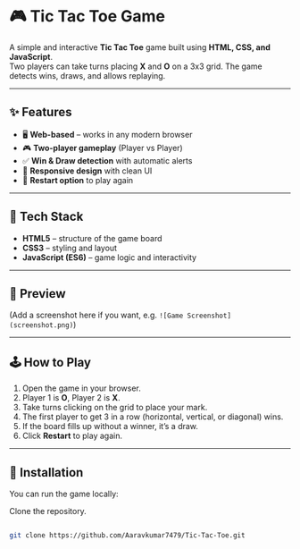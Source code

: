 # 🎮 Tic Tac Toe Game

A simple and interactive **Tic Tac Toe** game built using **HTML, CSS, and JavaScript**.  
Two players can take turns placing **X** and **O** on a 3x3 grid. The game detects wins, draws, and allows replaying.

---

## ✨ Features
- 🖥️ **Web-based** – works in any modern browser  
- 🎮 **Two-player gameplay** (Player vs Player)  
- ✅ **Win & Draw detection** with automatic alerts  
- 🎨 **Responsive design** with clean UI  
- 🔄 **Restart option** to play again  

---

## 🚀 Tech Stack
- **HTML5** – structure of the game board  
- **CSS3** – styling and layout  
- **JavaScript (ES6)** – game logic and interactivity  

---

## 📸 Preview
(Add a screenshot here if you want, e.g. `![Game Screenshot](screenshot.png)`)

---

## 🕹️ How to Play
1. Open the game in your browser.  
2. Player 1 is **O**, Player 2 is **X**.  
3. Take turns clicking on the grid to place your mark.  
4. The first player to get 3 in a row (horizontal, vertical, or diagonal) wins.  
5. If the board fills up without a winner, it’s a draw.  
6. Click **Restart** to play again.  

---

## 📂 Installation
You can run the game locally:  

Clone the repository.
```bash

git clone https://github.com/Aaravkumar7479/Tic-Tac-Toe.git


